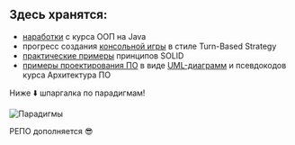 ## Здесь хранятся: 

* [наработки](https://github.com/ILYA-NASA/OOP/tree/main/Object-oriented) c курса ООП на Java 
* прогресс создания [консольной игры](https://github.com/ILYA-NASA/OOP/tree/main/ChroniclesOfGame) в стиле Turn-Based Strategy
* [практические примеры](https://github.com/ILYA-NASA/OOP/tree/main/SOLID) принципов SOLID 
* [примеры проектирования ПО](https://github.com/ILYA-NASA/OOP/tree/main/Software_architecture) в виде [UML-диаграмм](https://github.com/ILYA-NASA/OOP/blob/main/Software_architecture/ModelElements/UML.drawio) и псевдокодов курса Aрхитектура ПО 

Ниже :arrow_down: шпаргалка по парадигмам! 

![Парадигмы](https://user-images.githubusercontent.com/99810114/208893929-b4e74bc4-3643-481a-a74c-831af82132e9.jpg)

РЕПО дополняется :sunglasses: 
